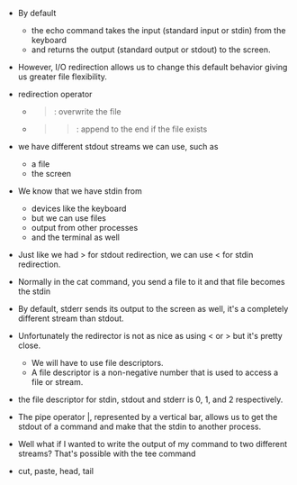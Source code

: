 - By default
  - the echo command takes the input (standard input or stdin) from the keyboard
  - and returns the output (standard output or stdout) to the screen.

- However, I/O redirection allows us to change this default behavior giving us greater file flexibility.

- redirection operator
  - > : overwrite the file
  - >> : append to the end if the file exists

- we have different stdout streams we can use, such as
  - a file
  - the screen

- We know that we have stdin from
  - devices like the keyboard
  - but we can use files
  - output from other processes
  - and the terminal as well

- Just like we had > for stdout redirection, we can use < for stdin redirection.

- Normally in the cat command, you send a file to it and that file becomes the stdin

- By default, stderr sends its output to the screen as well, it's a completely different stream than stdout.

- Unfortunately the redirector is not as nice as using < or > but it's pretty close.
  - We will have to use file descriptors.
  - A file descriptor is a non-negative number that is used to access a file or stream.

- the file descriptor for stdin, stdout and stderr is 0, 1, and 2 respectively.

- The pipe operator |, represented by a vertical bar, allows us to get the stdout of a command and make that the stdin to another process.

- Well what if I wanted to write the output of my command to two different streams? That's possible with the tee command

- cut, paste, head, tail
